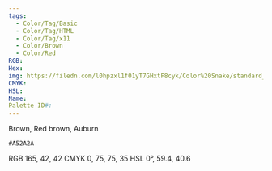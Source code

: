 ```yaml
---
tags:
  - Color/Tag/Basic
  - Color/Tag/HTML
  - Color/Tag/x11
  - Color/Brown
  - Color/Red
RGB: 
Hex: 
img: https://filedn.com/l0hpzxl1f01yT7GHxtF8cyk/Color%20Snake/standard_csv_to_svg//A52A2A.svg
CMYK: 
HSL: 
Name: 
Palette ID#:
---
```

Brown, Red brown, Auburn
```palette
#A52A2A
```
RGB 165, 42, 42
CMYK	0, 75, 75, 35
HSL	0°, 59.4, 40.6